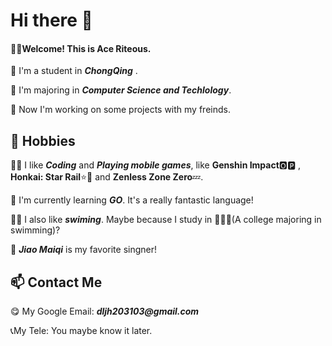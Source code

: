 <h1> Hi there 👋</h1>

<!--
**Riteous404/Riteous404** is a ✨ _special_ ✨ repository because its `README.md` (this file) appears on your GitHub profile.

Here are some ideas to get you started:

- 🔭 I’m currently working on ...
- 🌱 I’m currently learning ...
- 👯 I’m looking to collaborate on ...
- 🤔 I’m looking for help with ...
- 💬 Ask me about ...
- 📫 How to reach me: ...
- 😄 Pronouns: ...
- ⚡ Fun fact: ...
-->
<h4>🙋‍♂️Welcome! This is Ace Riteous.</h4>
<p>📌 I'm a student in <I><b>ChongQing</b></I> .</p>
<p>📌 I'm majoring in <I><b>Computer Science and Techlology</b></I>.</p>
<p>🔭 Now I'm working on some projects with my freinds.</p>

<h2>🌈 Hobbies</h2>
<p>👨‍💻 I like <I><b>Coding</b></I> and <I><b>Playing mobile games</b></I>, like <b>Genshin Impact</b>🅾🅿 , <b>Honkai: Star Rail</b>⭐🚂 and <b>Zenless Zone Zero</b>💤.</p>
<p>🌱 I'm currently learning <i><b>GO</b></i>. It's a really fantastic language!</p>
<p>🏊‍♂️ I also like <i><b>swiming</b></i>. Maybe because I study in 🏊‍♂️🧱(A college majoring in swimming)?</p>
<p>💙 <i><b>Jiao Maiqi</b></i> is my favorite singner!</p>

<h2>📫 Contact Me</h2>
<p>😋 My Google Email: <b><i>dljh203103@gmail.com</i></b></p>
<p>📞My Tele: You maybe know it later.</p>



